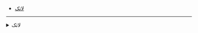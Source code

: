 - [لاتک](#RelatedLatex)

----------------
<a name="RelatedLatex"></a>
<details>
    <summary>لاتک</summary>
  
> ## لاتک
- [لاتک از صفحات 229 تا 232](https://github.com/zahramahan/PNU_3991_AR/blob/main/Theory-of-Languages-and-Machines/Latex/%D8%B2%D9%87%D8%B1%D8%A7%20%D9%85%D8%A7%D9%87%D8%A7%D9%86_%D9%84%D8%A7%D8%AA%DA%A9(229-232).tex)
- [فایل pdf](https://github.com/mrezabasiri/pnu99taklif/blob/main/5448man.pdf)

[<kbd>↩</kbd>](#TOC)
</details>
